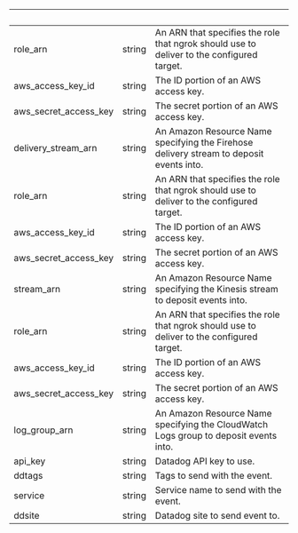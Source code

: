 <!-- Code generated for API Clients. DO NOT EDIT. -->

| &nbsp;                | &nbsp; | &nbsp;                                                                                    |
| --------------------- | ------ | ----------------------------------------------------------------------------------------- |
| role_arn              | string | An ARN that specifies the role that ngrok should use to deliver to the configured target. |
| aws_access_key_id     | string | The ID portion of an AWS access key.                                                      |
| aws_secret_access_key | string | The secret portion of an AWS access key.                                                  |
| delivery_stream_arn   | string | An Amazon Resource Name specifying the Firehose delivery stream to deposit events into.   |
| role_arn              | string | An ARN that specifies the role that ngrok should use to deliver to the configured target. |
| aws_access_key_id     | string | The ID portion of an AWS access key.                                                      |
| aws_secret_access_key | string | The secret portion of an AWS access key.                                                  |
| stream_arn            | string | An Amazon Resource Name specifying the Kinesis stream to deposit events into.             |
| role_arn              | string | An ARN that specifies the role that ngrok should use to deliver to the configured target. |
| aws_access_key_id     | string | The ID portion of an AWS access key.                                                      |
| aws_secret_access_key | string | The secret portion of an AWS access key.                                                  |
| log_group_arn         | string | An Amazon Resource Name specifying the CloudWatch Logs group to deposit events into.      |
| api_key               | string | Datadog API key to use.                                                                   |
| ddtags                | string | Tags to send with the event.                                                              |
| service               | string | Service name to send with the event.                                                      |
| ddsite                | string | Datadog site to send event to.                                                            |
